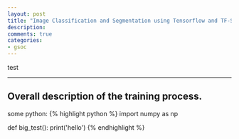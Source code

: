 ```yaml
---
layout: post
title: "Image Classification and Segmentation using Tensorflow and TF-Slim"
description:
comments: true
categories:
- gsoc
---
```



test

___

## Overall description of the training process.

some python:
{% highlight python %}
import numpy as np

def big_test():
    print('hello')
{% endhighlight %}